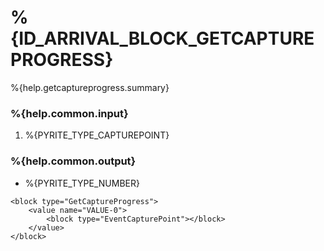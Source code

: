# %{ID_ARRIVAL_BLOCK_GETCAPTUREPROGRESS}

%{help.getcaptureprogress.summary}

### %{help.common.input}

1. %{PYRITE_TYPE_CAPTUREPOINT}

### %{help.common.output}

-   %{PYRITE_TYPE_NUMBER}

```
<block type="GetCaptureProgress">
    <value name="VALUE-0">
        <block type="EventCapturePoint"></block>
    </value>
</block>
```